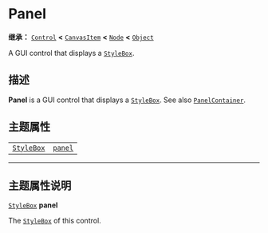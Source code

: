 <!-- ⚠ 请勿编辑本文件 ⚠ -->
<!-- 本文档使用脚本从 WeDot 引擎源码仓库生成。 -->
<!-- 生成脚本：https://github.com/WeDot-Engine/WeDot/tree/4.3/doc/tools/make_md.py； -->
<!-- 原文件：https://github.com/WeDot-Engine/WeDot/tree/4.3/doc/classes/Panel.xml。 -->

<div id="_class_panel"></div>

# Panel

**继承：** [`Control`](class_control.md) **<** [`CanvasItem`](class_canvasitem.md) **<** [`Node`](class_node.md) **<** [`Object`](class_object.md)

A GUI control that displays a [`StyleBox`](class_stylebox.md).

## 描述

**Panel** is a GUI control that displays a [`StyleBox`](class_stylebox.md). See also [`PanelContainer`](class_panelcontainer.md).

## 主题属性

|||
|:-:|:--|
| [`StyleBox`](class_stylebox.md) | [`panel`](class_panel.md#class_panel_theme_style_panel) |

<!-- rst-class:: classref-section-separator -->

---

## 主题属性说明

<div id="_class_panel_theme_style_panel"></div>

[`StyleBox`](class_stylebox.md) **panel** <div id="class_panel_theme_style_panel"></div>

The [`StyleBox`](class_stylebox.md) of this control.

[^virtual]: 本方法通常需要用户覆盖才能生效。
[^const]: 本方法无副作用，不会修改该实例的任何成员变量。
[^vararg]: 本方法除了能接受在此处描述的参数外，还能够继续接受任意数量的参数。
[^constructor]: 本方法用于构造某个类型。
[^static]: 调用本方法无需实例，可直接使用类名进行调用。
[^operator]: 本方法描述的是使用本类型作为左操作数的有效运算符。
[^bitfield]: 这个值是由下列位标志构成位掩码的整数。
[^void]: 无返回值。
